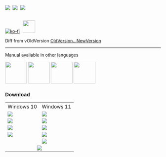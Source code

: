 <kbd>
	<a href="https://t.me/sophianews"><img src="https://img.shields.io/badge/Sophia%20News-green?labelColor=151B23&color=151B23&style=for-the-badge&logo=telegram&logoColor=white"></a>
</kbd>
<kbd>
	<a href="https://t.me/sophia_chat"><img src="https://img.shields.io/badge/Sophia%20Chat-green?labelColor=151B23&color=151B23&style=for-the-badge&logo=telegram&logoColor=white"></a>
</kbd>
<kbd>
	<a href="https://discord.gg/sSryhaEv79"><img src="https://img.shields.io/badge/Disord-green?labelColor=151B23&color=151B23&style=for-the-badge&logo=discord&logoColor=white" href="#"></a>
</kbd>

<br>
<br>

[![ko-fi](https://www.ko-fi.com/img/githubbutton_sm.svg)](https://ko-fi.com/farag)⠀<a href="https://boosty.to/teamsophia"><img src="https://raw.githubusercontent.com/farag2/Sophia-Script-for-Windows/master/img/boosty.png" width='40'></a>

Diff from vOldVersion
[OldVersion...NewVersion](https://github.com/farag2/Sophia-Script-for-Windows/compare/OldVersion...NewVersion)



***

Manual avaliable in other languages

<a href="./README.md#how-to-use"><img src="https://raw.githubusercontent.com/farag2/Sophia-Script-for-Windows/refs/heads/master/img/united-states.png" height="70px"/></a> <a href="./docs/README_uk-ua.md#як-використовувати"><img src="https://raw.githubusercontent.com/farag2/Sophia-Script-for-Windows/refs/heads/master/img/ukraine.png" height="70px"/></a> <a href="./docs/README_de-de.md#wie-zu-verwenden"><img src="https://raw.githubusercontent.com/farag2/Sophia-Script-for-Windows/refs/heads/master/img/germany.png" height="70px"/></a> <a href="./docs/README_ru-ru.md#как-использовать"><img src="https://raw.githubusercontent.com/farag2/Sophia-Script-for-Windows/refs/heads/master/img/russia.png" height="70px"/></a>

### Download

<table>
  <tbody>
    <tr>
      <td align="center">Windows 10</td>
      <td align="center">Windows 11</td>
    </tr>
    <tr>
      <td align="left"><a href="https://github.com/farag2/Sophia-Script-for-Windows/releases/download/NewVersion/Sophia.Script.for.Windows.10.vSophia_Script_Windows_10_PowerShell_5_1.zip"><img src="https://img.shields.io/badge/Windows%2010%20x64-PowerShell%205.1-67b7d1.svg"></a></td>
      <td align="left"><a href="https://github.com/farag2/Sophia-Script-for-Windows/releases/download/NewVersion/Sophia.Script.for.Windows.11.vSophia_Script_Windows_11_PowerShell_5_1.zip"><img src="https://img.shields.io/badge/Windows%2011-PowerShell%205.1-67b7d1.svg"></a></td>
    </tr>
    <tr>
      <td align="left"><a href="https://github.com/farag2/Sophia-Script-for-Windows/releases/download/NewVersion/Sophia.Script.for.Windows.10.PowerShell.7.vSophia_Script_Windows_10_PowerShell_7.zip"><img src="https://img.shields.io/badge/Windows%2010%20x64-PowerShell%207-67b7d1.svg"></a></td>
      <td align="left"><a href="https://github.com/farag2/Sophia-Script-for-Windows/releases/download/NewVersion/Sophia.Script.for.Windows.11.PowerShell.7.vSophia_Script_Windows_11_PowerShell_7.zip"><img src="https://img.shields.io/badge/Windows%2011-PowerShell%207-67b7d1.svg"></a></td>
    </tr>
    <tr>
      <td align="left"><a href="https://github.com/farag2/Sophia-Script-for-Windows/releases/download/NewVersion/Sophia.Script.for.Windows.10.LTSC.2019.vSophia_Script_Windows_10_LTSC2019.zip"><img src="https://img.shields.io/badge/Windows%2010%20x64-LTSC%202019-67b7d1.svg"></a></td>
      <td align="left"><a href="https://github.com/farag2/Sophia-Script-for-Windows/releases/download/NewVersion/Sophia.Script.for.Windows.11.LTSC.2024.vSophia_Script_Windows_11_PowerShell_5_1.zip"><img src="https://img.shields.io/badge/Windows%2011%20LTSC%202024-PowerShell%205.1-67b7d1.svg"></a></td>
    </tr>
    <tr>
      <td align="left"><a href="https://github.com/farag2/Sophia-Script-for-Windows/releases/download/NewVersion/Sophia.Script.for.Windows.10.LTSC.2021.vSophia_Script_Windows_10_LTSC2021.zip"><img src="https://img.shields.io/badge/Windows%2010%20x64-LTSC%202021-67b7d1.svg"></a></td>
      <td align="left"><a href="https://github.com/farag2/Sophia-Script-for-Windows/releases/download/NewVersion/Sophia.Script.for.Windows.11.Arm.vSophia_Script_Windows_11_Arm_PowerShell_5_1.zip"><img src="https://img.shields.io/badge/Windows%2011%20Arm-PowerShell%205.1-67b7d1.svg"></a></td>
    </tr>
    <tr>
      <td align="left"></td>
      <td align="left"><a href="https://github.com/farag2/Sophia-Script-for-Windows/releases/download/NewVersion/Sophia.Script.for.Windows.11.Arm.PowerShell.7.vSophia_Script_Windows_11_Arm_PowerShell_7.zip"><img src="https://img.shields.io/badge/Windows%2011%20Arm-PowerShell%207-67b7d1.svg"></a></td>
    </tr>
    <tr>
      <td align="center" colspan="2"><a href="https://github.com/farag2/Sophia-Script-for-Windows/releases/download/NewVersion/Sophia.Script.Wrapper.vSophia_Script_Wrapper.zip"><img src="https://img.shields.io/badge/Sophia%20Script%20Wrapper-67b7d1.svg"></a></td>
    </tr>
  </tbody>
</table>